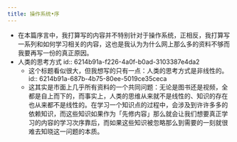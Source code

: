 ```yaml
---
title: 操作系统•序
---
```

- 在本篇序言中，我打算写的内容并不特别针对于操作系统，正相反，我打算写一系列和如何学习相关的内容，这也是我认为为什么网上那么多的资料不够而我要再写一份的真正原因。
- 人类的思考方式
  id:: 6214b91a-f226-4a0f-b0ad-3103387e4da2
	- 这个标题看似很大，但我想写的只有一点：人类的思考方式是非线性的。
	  id:: 6214b91a-687b-4b75-80ee-5019ce35ceca
	- 这其实是市面上几乎所有资料的一个共同问题：无论是图书还是视频，全都是自上而下的，而事实上，人类的思维从来就不是线性的、知识的存在也从来都不是线性的。在学习一个知识点的过程中，会涉及到许许多多的依赖知识，而这些知识如果作为「先修内容」那么就会让我们想要真正学习的内容的学习次序靠后，而如果这些知识被忽略那么到需要的一刻就很难去知晓这一问题的本质。